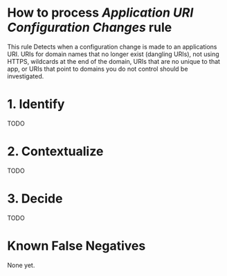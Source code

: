 # How to process *Application URI Configuration Changes* rule
This rule Detects when a configuration change is made to an applications URI. URIs for domain names that no longer exist (dangling URIs), not using HTTPS, wildcards at the end of the domain, URIs that are no unique to that app, or URIs that point to domains you do not control should be investigated.

# 1. Identify
TODO

# 2. Contextualize
TODO

# 3. Decide
TODO

# Known False Negatives
None yet.
